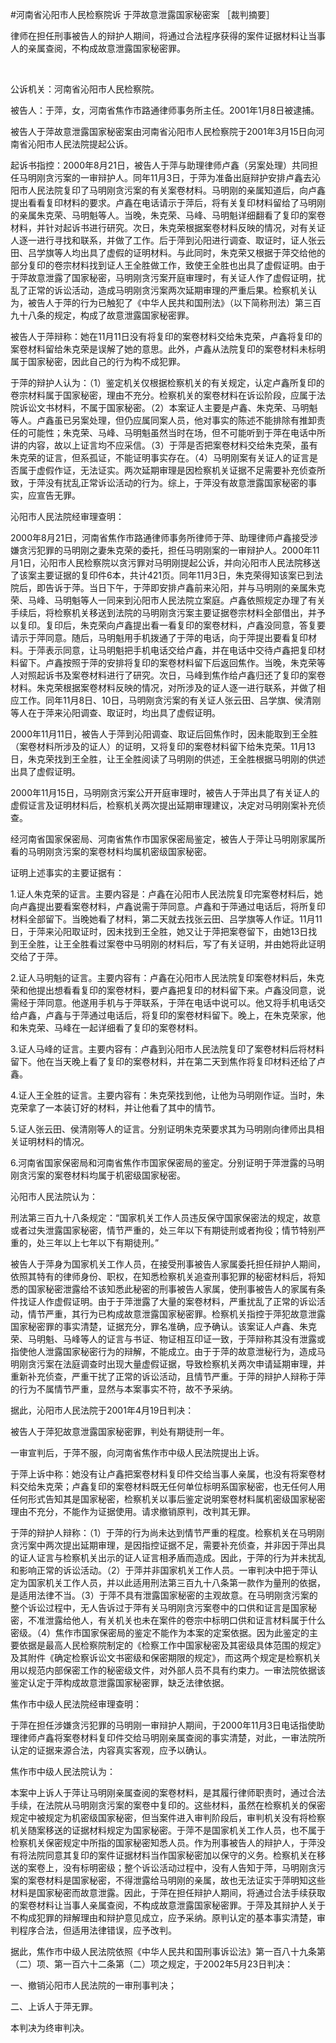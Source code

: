#河南省沁阳市人民检察院诉 于萍故意泄露国家秘密案 
［裁判摘要］

律师在担任刑事被告人的辩护人期间，将通过合法程序获得的案件证据材料让当事人的亲属查阅，不构成故意泄露国家秘密罪。

 

公诉机关：河南省沁阳市人民检察院。

被告人：于萍，女，河南省焦作市路通律师事务所主任。2001年1月8日被逮捕。

被告人于萍故意泄露国家秘密案由河南省沁阳市人民检察院于2001年3月15日向河南省沁阳市人民法院提起公诉。

起诉书指控：2000年8月21日，被告人于萍与助理律师卢鑫（另案处理）共同担任马明刚贪污案的一审辩护人。同年11月3日，于萍为准备出庭辩护安排卢鑫去沁阳市人民法院复印了马明刚贪污案的有关案卷材料。马明刚的亲属知道后，向卢鑫提出看看复印材料的要求。卢鑫在电话请示于萍后，将有关复印材料留给了马明刚的亲属朱克荣、马明魁等人。当晚，朱克荣、马峰、马明魁详细翻看了复印的案卷材料，并针对起诉书进行研究。次日，朱克荣根据案卷材料反映的情况，对有关证人逐一进行寻找和联系，并做了工作。后于萍到沁阳进行调查、取证时，证人张云田、吕学旗等人均出具了虚假的证明材料。与此同时，朱克荣又根据于萍交给他的部分复印的卷宗材料找到证人王全胜做工作，致使王全胜也出具了虚假证明。由于于萍故意泄露了国家秘密，马明刚贪污案开庭审理时，有关证人作了虚假证明，扰乱了正常的诉讼活动，造成马明刚贪污案两次延期审理的严重后果。检察机关认为，被告人于萍的行为已触犯了《中华人民共和国刑法》（以下简称刑法）第三百九十八条的规定，构成了故意泄露国家秘密罪。

被告人于萍辩称：她在11月11日没有将复印的案卷材料交给朱克荣，卢鑫将复印的案卷材料留给朱克荣是误解了她的意思。此外，卢鑫从法院复印的案卷材料未标明属于国家秘密，因此自己的行为构不成犯罪。

于萍的辩护人认为：（1）鉴定机关仅根据检察机关的有关规定，认定卢鑫所复印的卷宗材料属于国家秘密，理由不充分。检察机关的案卷材料在诉讼阶段，应属于法院诉讼文书材料，不属于国家秘密。（2）本案证人主要是卢鑫、朱克荣、马明魁等人。卢鑫虽已另案处理，但仍应属同案人员，他对事实的陈述不能排除有推卸责任的可能性；朱克荣、马峰、马明魁虽然当时在场，但不可能听到于萍在电话中所讲的内容，故以上证言均不应采信。（3）于萍是否把案卷材料交给朱克荣，虽有朱克荣的证言，但系孤证，不能证明事实存在。（4）马明刚案有关证人的证言是否属于虚假作证，无法证实。两次延期审理是因检察机关证据不足需要补充侦查所致，于萍没有扰乱正常诉讼活动的行为。综上，于萍没有故意泄露国家秘密的事实，应宣告无罪。

沁阳市人民法院经审理查明：

2000年8月21日，河南省焦作市路通律师事务所律师于萍、助理律师卢鑫接受涉嫌贪污犯罪的马明刚之妻朱克荣的委托，担任马明刚案的一审辩护人。2000年11月1日，沁阳市人民检察院以贪污罪对马明刚提起公诉，并向沁阳市人民法院移送了该案主要证据的复印件6本，共计421页。同年11月3日，朱克荣得知该案已到法院后，即告诉于萍。当日下午，于萍即安排卢鑫前来沁阳，并与马明刚的亲属朱克荣、马峰、马明魁等人一同来到沁阳市人民法院立案庭。卢鑫依照规定办理了有关手续后，将检察机关移送到法院的马明刚贪污案主要证据卷宗材料全部借出，并予以复印。复印后，朱克荣向卢鑫提出看一看复印的案卷材料，卢鑫没同意，答复要请示于萍同意。随后，马明魁用手机拨通了于萍的电话，向于萍提出要看复印材料。于萍表示同意，让马明魁把手机电话交给卢鑫，并在电话中交待卢鑫把复印材料留下。卢鑫按照于萍的安排将复印的案卷材料留下后返回焦作。当晚，朱克荣等人对照起诉书及案卷材料进行了研究。次日，马峰到焦作给卢鑫归还了复印的案卷材料。朱克荣根据案卷材料反映的情况，对所涉及的证人逐一进行联系，并做了相应工作。同年11月8日、10日，马明刚贪污案的有关证人张云田、吕学旗、侯清刚等人在于萍来沁阳调查、取证时，均出具了虚假证明。

2000年11月11日，被告人于萍到沁阳调查、取证后回焦作时，因未能取到王全胜（案卷材料所涉及的证人）的证明，又将复印的案卷材料留下给朱克荣。11月13日，朱克荣找到王全胜，让王全胜阅读了马明刚的供述，王全胜根据马明刚的供述出具了虚假证明。

2000年11月15日，马明刚贪污案公开开庭审理时，被告人于萍出具了有关证人的虚假证言及证明材料后，检察机关两次提出延期审理建议，决定对马明刚案补充侦查。

经河南省国家保密局、河南省焦作市国家保密局鉴定，被告人于萍让马明刚家属所看的马明刚贪污案的案卷材料均属机密级国家秘密。

证明上述事实的主要证据有：

1.证人朱克荣的证言。主要内容是：卢鑫在沁阳市人民法院复印完案卷材料后，她向卢鑫提出要看案卷材料，卢鑫说需于萍同意。卢鑫和于萍通过电话后，将所复印材料全部留下。当晚她看了材料，第二天就去找张云田、吕学旗等人作证。11月11日，于萍来沁阳取证时，因未找到王全胜，她又让于萍把案卷留下，由她13日找到王全胜，让王全胜看过案卷中马明刚的材料后，写了有关证明，并由她将此证明交给了于萍。

2.证人马明魁的证言。主要内容有：卢鑫在沁阳市人民法院复印案卷材料后，朱克荣和他提出想看看复印的案卷材料，要卢鑫把复印的材料留下来。卢鑫没同意，说需经于萍同意。他遂用手机与于萍联系，于萍在电话中说可以。他又将手机电话交给卢鑫，卢鑫与于萍通过电话后，将复印的案卷材料留下。晚上，在朱克荣家，他和朱克荣、马峰在一起详细看了复印的案卷材料。

3.证人马峰的证言。主要内容有：卢鑫到沁阳市人民法院复印了案卷材料后将材料留下。他在当天晚上看了复印的案卷材料，并在第二天到焦作将复印材料还给了卢鑫。

4.证人王全胜的证言。主要内容有：朱克荣找到他，让他为马明刚作证。当时，朱克荣拿了一本装订好的材料，并让他看了其中的情节。

5.证人张云田、侯清刚等人的证言。分别证明朱克荣要求其为马明刚向律师出具相关证明材料的情况。

6.河南省国家保密局和河南省焦作市国家保密局的鉴定。分别证明于萍泄露的马明刚贪污案的案卷材料均属于机密级国家秘密。

沁阳市人民法院认为：

刑法第三百九十八条规定：“国家机关工作人员违反保守国家保密法的规定，故意或者过失泄露国家秘密，情节严重的，处三年以下有期徒刑或者拘役；情节特别严重的，处三年以上七年以下有期徒刑。”

被告人于萍身为国家机关工作人员，在接受刑事被告人家属委托担任辩护人期间，依照其特有的律师身份、职权，在知悉检察机关追查刑事犯罪的秘密材料后，将知悉的国家秘密泄露给不该知悉此秘密的刑事被告人家属，使刑事被告人的家属有条件找证人作虚假证明。由于于萍泄露了大量的案卷材料，严重扰乱了正常的诉讼活动，情节严重，其行为已构成故意泄露国家秘密罪。检察机关指控于萍犯故意泄露国家秘密罪的事实清楚，证据充分，罪名准确，应予确认。该案证人卢鑫、朱克荣、马明魁、马峰等人的证言与书证、物证相互印证一致，于萍辩称其没有泄露或指使他人泄露国家秘密行为的辩解，不能成立。由于于萍的故意泄秘行为，造成马明刚贪污案在法庭调查时出现大量虚假证据，导致检察机关两次申请延期审理，并重新补充侦查，严重干扰了正常的诉讼活动，且情节严重。于萍的辩护人辩称于萍的行为不属情节严重，显然与本案事实不符，故不予采纳。

据此，沁阳市人民法院于2001年4月19日判决：

被告人于萍犯故意泄露国家秘密罪，判处有期徒刑一年。

一审宣判后，于萍不服，向河南省焦作市中级人民法院提出上诉。

于萍上诉中称：她没有让卢鑫把案卷材料复印件交给当事人亲属，也没有将案卷材料交给朱克荣；卢鑫复印的案卷材料既无任何单位标明系国家秘密，也无任何人用任何形式告知其是国家秘密，检察机关以事后鉴定说明案卷材料属机密级国家秘密理由不充分，不能作为证据使用。请求撤销原判，改判其无罪。

于萍的辩护人辩称：（1）于萍的行为尚未达到情节严重的程度。检察机关在马明刚贪污案中两次提出延期审理，是因指控证据不足，需要补充侦查，并非因于萍出具的证人证言与检察机关出示的证人证言相矛盾而造成。因此，于萍的行为并未扰乱和影响正常的诉讼活动。（2）于萍并非国家机关工作人员。一审判决中把于萍认定为国家机关工作人员，并以此适用刑法第三百九十八条第一款作为量刑的依据，是适用法律不当。（3）于萍不具有泄露国家秘密的主观故意。在马明刚贪污案的整个诉讼过程中，无人告诉过于萍有关马明刚贪污案卷中的口供和证言是国家秘密，不准泄露给他人，有关机关也未在案件的卷宗中标明口供和证言材料属于什么密级。（4）焦作市国家保密局的鉴定不能作为本案的定案依据。因为此鉴定的主要依据是最高人民检察院制定的《检察工作中国家秘密及其密级具体范围的规定》及其附件《确定检察诉讼文书密级和保密期限的规定》，而这两个规定是检察机关用以规范内部保密工作的秘密级文件，对外部人员不具有约束力。一审法院依据该鉴定认定于萍构成故意泄露国家秘密罪，缺乏法律依据。

焦作市中级人民法院经审理查明：

于萍在担任涉嫌贪污犯罪的马明刚一审辩护人期间，于2000年11月3日电话指使助理律师卢鑫将案卷材料复印件交给马明刚亲属查阅的事实清楚，对此，一审法院所认定的证据来源合法，内容真实客观，应予以确认。

焦作市中级人民法院认为：

本案中上诉人于萍让马明刚亲属查阅的案卷材料，是其履行律师职责时，通过合法手续，在法院从马明刚贪污案的案卷中复印的。这些材料，虽然在检察机关的保密规定中被规定为机密级国家秘密，但当案件进入审判阶段后，审判机关没有将检察机关随案移送的证据材料规定为国家秘密。于萍不是国家机关工作人员，也不属于检察机关保密规定中所指的国家秘密知悉人员。作为刑事被告人的辩护人，于萍没有将法院同意其复印的案件证据材料当作国家秘密加以保守的义务。检察机关在移送的案卷上，没有标明密级；整个诉讼活动过程中，没有人告知于萍，马明刚贪污案的案卷材料是国家秘密，不得泄露给马明刚的亲属，故也无法证实于萍明知这些材料是国家秘密而故意泄露。因此，于萍在担任辩护人期间，将通过合法手续获取的案卷材料让当事人亲属查阅，不构成故意泄露国家秘密罪。于萍及其辩护人关于不构成犯罪的辩解理由和辩护意见成立，应予采纳。原判认定的基本事实清楚，审判程序合法，但适用法律错误，应予改判。

据此，焦作市中级人民法院依照《中华人民共和国刑事诉讼法》第一百八十九条第（二）项、第一百六十二条第（二）项之规定，于2002年5月23日判决：

一、撤销沁阳市人民法院的一审刑事判决；

二、上诉人于萍无罪。

本判决为终审判决。


